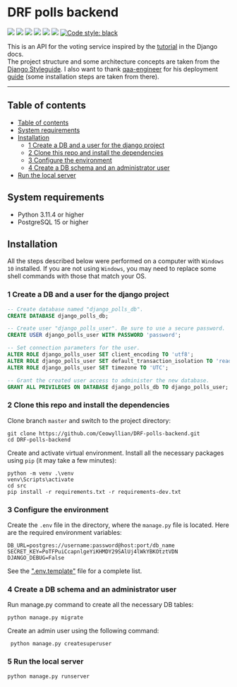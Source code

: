 # DRF polls backend

[![](https://github.com/Ceowyllian/DRF-polls-backend/actions/workflows/django.yml/badge.svg)](https://github.com/Ceowyllian/DRF-polls-backend/actions/workflows/django.yml)
[![](https://github.com/Ceowyllian/DRF-polls-backend/actions/workflows/check-commit-message.yml/badge.svg)](https://github.com/Ceowyllian/DRF-polls-backend/actions/workflows/check-commit-message.yml)
[![](https://codecov.io/gh/Ceowyllian/DRF-polls-backend/branch/master/graph/badge.svg?token=DDAU4GIT09)](https://codecov.io/gh/Ceowyllian/DRF-polls-backend)
[![](https://img.shields.io/github/license/Ceowyllian/DRF-polls-backend?color=blue&label=License)](https://github.com/Ceowyllian/DRF-polls-backend/blob/master/LICENSE)
[![](https://img.shields.io/github/pipenv/locked/dependency-version/Ceowyllian/DRF-polls-backend/django?label=Django)](https://www.djangoproject.com)
[![](https://img.shields.io/github/pipenv/locked/dependency-version/Ceowyllian/DRF-polls-backend/djangorestframework?label=REST+Framework)](https://www.django-rest-framework.org/)
[![Code style: black](https://img.shields.io/badge/code%20style-black-000000.svg?label=Code+style)](https://github.com/psf/black)

This is an API for the voting service inspired by
the [tutorial](https://docs.djangoproject.com/en/4.1/intro/tutorial01/) in the Django docs.  
The project structure and some architecture concepts are taken from
the [Django Styleguide](https://github.com/HackSoftware/Django-Styleguide).
I also want to thank [qaa-engineer](https://github.com/qaa-engineer/) for his deployment
[guide](https://github.com/qaa-engineer/deploy-django) (some installation steps are taken from there).
___

## Table of contents

<!-- TOC -->

* [Table of contents](#table-of-contents)
* [System requirements](#system-requirements)
* [Installation](#installation)
    * [1 Create a DB and a user for the django project](#1-create-a-db-and-a-user-for-the-django-project)
    * [2 Clone this repo and install the dependencies](#2-clone-this-repo-and-install-the-dependencies)
    * [3 Configure the environment](#3-configure-the-environment)
    * [4 Create a DB schema and an administrator user](#4-create-a-db-schema-and-an-administrator-user)
* [Run the local server](#run-the-local-server)

<!-- TOC -->

## System requirements

- Python 3.11.4 or higher
- PostgreSQL 15 or higher

## Installation

All the steps described below were performed on a computer with `Windows 10` installed. If you are not using `Windows`,
you may need to replace some shell commands with those that match your OS.

### 1 Create a DB and a user for the django project

```sql
-- Create database named "django_polls_db".
CREATE DATABASE django_polls_db;

-- Create user "django_polls_user". Be sure to use a secure password.
CREATE USER django_polls_user WITH PASSWORD 'password';

-- Set connection parameters for the user.
ALTER ROLE django_polls_user SET client_encoding TO 'utf8';
ALTER ROLE django_polls_user SET default_transaction_isolation TO 'read committed';
ALTER ROLE django_polls_user SET timezone TO 'UTC';

-- Grant the created user access to administer the new database.
GRANT ALL PRIVILEGES ON DATABASE django_polls_db TO django_polls_user;
```

### 2 Clone this repo and install the dependencies

Clone branch `master` and switch to the project directory:

```shell
git clone https://github.com/Ceowyllian/DRF-polls-backend.git
cd DRF-polls-backend
```

Create and activate virtual environment. Install all the necessary packages using `pip` (it may take a few minutes):

```shell
python -m venv .\venv
venv\Scripts\activate
cd src
pip install -r requirements.txt -r requirements-dev.txt
```

### 3 Configure the environment
Create the `.env` file in the directory, where the `manage.py` file is
located. Here are the required environment variables:

```dotenv
DB_URL=postgres://username:password@host:port/db_name
SECRET_KEY=PoTFPuiCcapnlgeYiKHMDY29SAlUj4lWkYBKOtztVDN
DJANGO_DEBUG=False
```

See the [".env.template"](/src/.env.template) file for a complete list.

### 4 Create a DB schema and an administrator user

Run manage.py command to create all the necessary DB tables:

```shell
python manage.py migrate
```

Create an admin user using the following command:
```shell
 python manage.py createsuperuser
```

### 5 Run the local server

```shell
python manage.py runserver
```
